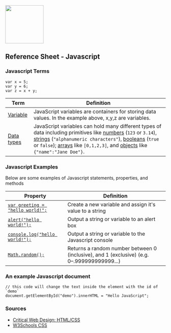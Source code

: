 

<img src="https://github.com/omundy/critical-web-design/blob/master/reference-sheets/img/js-strict.svg.png" width="120">

## Reference Sheet - Javascript





### Javascript Terms

```
var x = 5;
var y = 6;
var z = x + y;
```

Term | Definition
--- | ---
[Variable](https://www.w3schools.com/js/js_variables.asp) | JavaScript variables are containers for storing data values. In the example above, x,y,z are variables.
[Data types](https://www.w3schools.com/js/js_variables.asp) | JavaScript variables can hold many different types of data including primitives like [numbers](https://www.w3schools.com/js/js_numbers.asp) (`123` or `3.14`), [strings](https://www.w3schools.com/js/js_strings.asp) (`"alphanumeric characters"`), [booleans](https://www.w3schools.com/js/js_booleans.asp) (`true` or `false`); [arrays](https://www.w3schools.com/js/js_arrays.asp) like `[0,1,2,3]`, and [objects](https://www.w3schools.com/js/js_objects.asp) like `{"name":"Jane Doe"}`.






### Javascript Examples
Below are some examples of Javascript statements, properties, and methods

Property | Definition
--- | ---
[`var greeting = "hello world!";`](https://www.w3schools.com/js/js_variables.asp) | Create a new variable and assign it's value to a string
[`alert("hello world!");`](https://www.w3schools.com/js/js_output.asp) | Output a string or variable to an alert box
[`console.log("hello world!");`](https://www.w3schools.com/js/js_output.asp) | Output a string or variable to the Javascript console
[`Math.random();`](https://www.w3schools.com/js/js_math.asp) | Returns a random number between 0 (inclusive), and 1 (exclusive) (e.g. 0–.999999999999...)







### An example Javascript document
```
// this code will change the text inside the element with the id of `demo`
document.getElementById("demo").innerHTML = "Hello JavaScript";
```



### Sources
* [Critical Web Design: HTML/CSS](https://docs.google.com/presentation/d/1x5yJObVVAyUj2uUV3VKqxvY1L2ucPrwKDUFKmZ2elUw/edit?usp=sharing)
* [W3Schools CSS](https://www.w3schools.com/js/default.asp)
